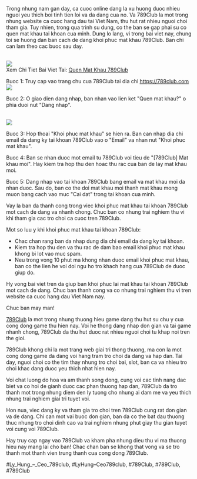 <p>Trong nhung nam gan day, ca cuoc online dang la xu huong duoc nhieu nguoi yeu thich boi tinh tien loi va da dang cua no. Va 789Club la mot trong nhung website ca cuoc hang dau tai Viet Nam, thu hut rat nhieu nguoi choi tham gia. Tuy nhien, trong qua trinh su dung, co the ban se gap phai su co quen mat khau tai khoan cua minh. Dung lo lang, vi trong bai viet nay, chung toi se huong dan ban cach de dang khoi phuc mat khau 789Club. Ban chi can lam theo cac buoc sau day.</p><br><img src="https://789clubwin.org/wp-content/uploads/2025/04/Quen-Mat-Khau-789Club-Huong-Dan-Chi-Tiet-Lay-Lai-Tai-Khoan.png"></br>
Xem Chi Tiet Bai Viet Tai: <a href="https://789clubwin.org/quen-mat-khau-789club/">Quen Mat Khau 789Club</a><p><span class="error">Buoc 1:</span> Truy cap vao trang chu cua 789Club tai dia chi <a href="https://789club.com">https://789club.com</a><br><img src="https://789clubwin.org/wp-content/uploads/2025/04/Cac-loi-thuong-gap-khi-lay-lai-mat-khau.png"></br><p><span class="error">Buoc 2:</span> O giao dien dang nhap, ban nhan vao lien ket "Quen mat khau?" o phia duoi nut "Dang nhap".</p><br><img src="https://789clubwin.org/wp-content/uploads/2025/04/Cac-loi-thuong-gap-khi-lay-lai-mat-khau.png"></br><p><p><span class="error">Buoc 3:</span> Hop thoai "Khoi phuc mat khau" se hien ra. Ban can nhap dia chi email da dang ky tai khoan 789Club vao o "Email" va nhan nut "Khoi phuc mat khau".</p><p><p><span class="error">Buoc 4:</span> Ban se nhan duoc mot email tu 789Club voi tieu de "[789Club] Mat khau moi". Hay kiem tra hop thu den hoac thu rac cua ban de lay mat khau moi.</p><p></p><p><span class="error">Buoc 5:</span> Dang nhap vao tai khoan 789Club bang email va mat khau moi da nhan duoc. Sau do, ban co the doi mat khau moi thanh mat khau mong muon bang cach vao muc "Cai dat" trong tai khoan cua minh.</p><p></p><p>Vay la ban da thanh cong trong viec khoi phuc mat khau tai khoan 789Club mot cach de dang va nhanh chong. Chuc ban co nhung trai nghiem thu vi khi tham gia cac tro choi ca cuoc tren 789Club.</p><p>Mot so luu y khi khoi phuc mat khau tai khoan 789Club:</p><ul>
<li>Chac chan rang ban da nhap dung dia chi email da dang ky tai khoan.</li>
<li>Kiem tra hop thu den va thu rac de dam bao email khoi phuc mat khau khong bi lot vao muc spam.</li>
<li>Neu trong vong 10 phut ma khong nhan duoc email khoi phuc mat khau, ban co the lien he voi doi ngu ho tro khach hang cua 789Club de duoc giup do.</li>
</ul><p>Hy vong bai viet tren da giup ban khoi phuc lai mat khau tai khoan 789Club mot cach de dang. Chuc ban thanh cong va co nhung trai nghiem thu vi tren website ca cuoc hang dau Viet Nam nay.</p><p class="success">Chuc ban may man!</p><p><a href="https://789clubwin.org/">789Club</a> la mot trong nhung thuong hieu game dang thu hut su chu y cua cong dong game thu hien nay. Voi he thong dang nhap don gian va tai game nhanh chong, 789Club da thu hut duoc rat nhieu nguoi choi tu khap noi tren the gioi.

789Club khong chi la mot trang web giai tri thong thuong, ma con la mot cong dong game da dang voi hang tram tro choi da dang va hap dan. Tai day, nguoi choi co the tim thay nhung tro choi bai, slot, ban ca va nhieu tro choi khac dang duoc yeu thich nhat hien nay.

Voi chat luong do hoa va am thanh song dong, cung voi cac tinh nang dac biet va co hoi de gianh duoc cac phan thuong hap dan, 789Club da tro thanh mot trong nhung diem den ly tuong cho nhung ai dam me va yeu thich nhung trai nghiem giai tri tuyet voi.

Hon nua, viec dang ky va tham gia tro choi tren 789Club cung rat don gian va de dang. Chi can mot vai buoc don gian, ban da co the bat dau thuong thuc nhung tro choi dinh cao va trai nghiem nhung phut giay thu gian tuyet voi cung voi 789Club.

Hay truy cap ngay vao 789Club va kham pha nhung dieu thu vi ma thuong hieu nay mang lai cho ban! Chac chan ban se khong that vong va se tro thanh mot thanh vien trung thanh cua cong dong 789Club.</p>
#Ly_Hung_–_Ceo_789club, #LyHung–Ceo789club, #789Club, #789Club, #789Club
